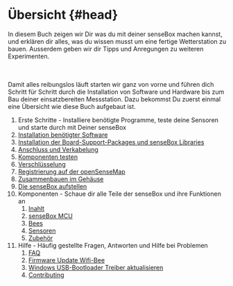 # Übersicht {#head}
<div class="description">In diesem Buch zeigen wir Dir was du mit deiner senseBox machen kannst, und erklären dir alles, was du wissen musst um eine fertige Wetterstation zu bauen. Ausserdem geben wir dir Tipps und Anregungen zu weiteren Experimenten.</div>

<div class="line">
    <br>
    <br>
</div>

Damit alles reibungslos läuft starten wir ganz von vorne und führen dich Schritt für Schritt durch die Installation von Software und Hardware bis zum Bau deiner einsatzbereiten Messstation. Dazu bekommst Du zuerst einmal eine Übersicht wie diese Buch aufgebaut ist.

1. Erste Schritte - Installiere benötigte Programme, teste deine Sensoren und starte durch mit Deiner senseBox
  1. [Installation benötigter Software](erste-schritte/software-installation.md)
  2. [Installation der Board-Support-Packages und senseBox Libraries](erste-schritte/board-support-packages-installieren.md)
  3. [Anschluss und Verkabelung](erste-schritte/anschluss-und-verkabelung.md)
  4. [Komponenten testen](erste-schritte/komponenten-testen.md)
  5. [Verschlüsselung](erste-schritte/verschluesselung.md)
  6. [Registrierung auf der openSenseMap](erste-schritte/registrierung-auf-der-openSenseMap.md)
  7. [Zusammenbauen im Gehäuse](erste-schritte/zusammenbau.md)
  8. [Die senseBox aufstellen](erste-schritte/sensebox-aufstellen.md)
2. Komponenten - Schaue dir alle Teile der senseBox und ihre Funktionen an
   1. [Inahlt](komponenten/README.md)
     1. [senseBox MCU](komponenten/sensebox-mcu.md)
     2. [Bees](komponenten/bees/README.md)
     3. [Sensoren](komponenten/sensoren/README.md)
     4. [Zubehör](komponenten/zubehoer/README.md)
3. Hilfe - Häufig gestellte Fragen, Antworten und Hilfe bei Problemen
   1. [FAQ](hilfe.md)
   2. [Firmware Update Wifi-Bee](additional-info.md)
   3. [Windows USB-Bootloader Treiber aktualisieren](win-boot-help.md)
   4. [Contributing](templates/README.md)
